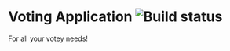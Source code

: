 Voting Application ![Build status](https://ci.appveyor.com/api/projects/status/vjopvp94lr8lvc41?svg=true)
==================
For all your votey needs!